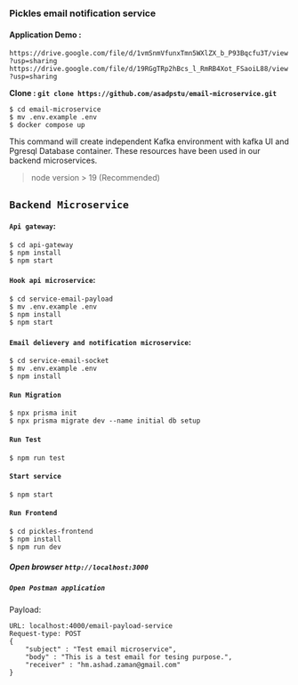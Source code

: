 ### Pickles email notification service
#### Application Demo : 
`https://drive.google.com/file/d/1vmSnmVfunxTmn5WXlZX_b_P93Bqcfu3T/view?usp=sharing`
`https://drive.google.com/file/d/19RGgTRp2hBcs_l_RmRB4Xot_FSaoiL88/view?usp=sharing`

**Clone :  `git clone https://github.com/asadpstu/email-microservice.git`**


```
$ cd email-microservice
$ mv .env.example .env
$ docker compose up
```

This command will create independent Kafka environment with kafka UI and Pgresql Database container. These resources have been used in our backend microservices.

>node version > 19 (Recommended)

## `Backend Microservice`
#### `Api gateway`: 

```
$ cd api-gateway
$ npm install
$ npm start
```

#### `Hook api microservice`: 
```
$ cd service-email-payload
$ mv .env.example .env
$ npm install
$ npm start
```

#### `Email delievery and notification microservice`: 
```
$ cd service-email-socket
$ mv .env.example .env
$ npm install
```
#### `Run Migration`
```
$ npx prisma init
$ npx prisma migrate dev --name initial db setup
```

#### `Run Test`
```
$ npm run test
```
#### `Start service`
```
$ npm start
```

#### `Run Frontend`
```
$ cd pickles-frontend
$ npm install
$ npm run dev
```

##### Open browser   `http://localhost:3000`


##### `Open Postman application` 

Payload: 
```
URL: localhost:4000/email-payload-service
Request-type: POST
{
    "subject" : "Test email microservice",
    "body" : "This is a test email for tesing purpose.",
    "receiver" : "hm.ashad.zaman@gmail.com"
}
```

